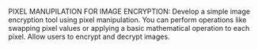 PIXEL MANUPILATION FOR IMAGE ENCRYPTION: Develop a simple image encryption tool using pixel manipulation. You can perform operations like swapping pixel values or applying a basic mathematical operation to each pixel. Allow users to encrypt and decrypt images.
